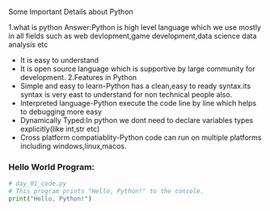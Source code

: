 Some Important Details about Python

1.what is python
Answer:Python is high level language which we use mostly in all
fields such as web devlopment,game development,data science
data analysis etc
* It is easy to understand
* It is open source language which is supportive by large community
for development.
2.Features in Python
* Simple and easy to learn-Python has a clean,easy to ready syntax.its syntax is very east to understand for non technical people also.
* Interpreted language-Python execute the code line by line which helps to debugging more easy
* Dynamically Typed:In python we dont need to declare variables types explicitly(like int,str etc)
* Cross platform compatiablity-Python code can run on multiple platforms
including windows,linux,macos.


### Hello World Program:

```python
# day_01_code.py
# This program prints "Hello, Python!" to the console.
print("Hello, Python!")